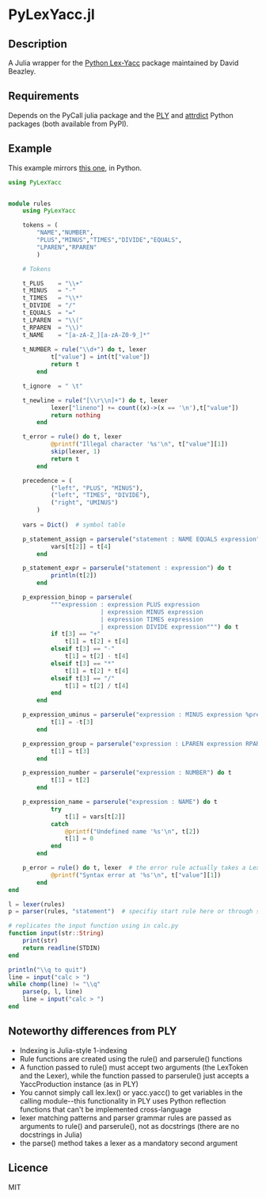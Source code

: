 # PyLexYacc.jl

## Description

A Julia wrapper for the [Python Lex-Yacc](http://www.dabeaz.com/ply/) package maintained by David Beazley.

## Requirements

Depends on the PyCall julia package and the [PLY](https://pypi.python.org/pypi/ply) and [attrdict](https://pypi.python.org/pypi/attrdict) Python packages (both available from PyPI). 

## Example

This example mirrors [this one](http://www.dabeaz.com/ply/example.html), in Python.

```julia
using PyLexYacc


module rules
	using PyLexYacc

	tokens = (
		"NAME","NUMBER",
		"PLUS","MINUS","TIMES","DIVIDE","EQUALS",
		"LPAREN","RPAREN"
		)

	# Tokens

	t_PLUS    = "\\+"
	t_MINUS   = "-"
	t_TIMES   = "\\*"
	t_DIVIDE  = "/"
	t_EQUALS  = "="
	t_LPAREN  = "\\("
	t_RPAREN  = "\\)"
	t_NAME    = "[a-zA-Z_][a-zA-Z0-9_]*"
	
	t_NUMBER = rule("\\d+") do t, lexer
			t["value"] = int(t["value"])
			return t
		end

	t_ignore  = " \t"

	t_newline = rule("[\\r\\n]+") do t, lexer
			lexer["lineno"] += count((x)->(x == '\n'),t["value"])
			return nothing
		end

	t_error = rule() do t, lexer
			@printf("Illegal character '%s'\n", t["value"][1])
			skip(lexer, 1)
			return t
		end

	precedence = (
			("left", "PLUS", "MINUS"),
			("left", "TIMES", "DIVIDE"),
			("right", "UMINUS")
		)
	
	vars = Dict()  # symbol table

	p_statement_assign = parserule("statement : NAME EQUALS expression") do t
			vars[t[2]] = t[4]
		end

	p_statement_expr = parserule("statement : expression") do t
			println(t[2])
		end

	p_expression_binop = parserule(
			"""expression : expression PLUS expression
			              | expression MINUS expression
			              | expression TIMES expression
			              | expression DIVIDE expression""") do t
			if t[3] == "+"
				t[1] = t[2] + t[4]
			elseif t[3] == "-"
				t[1] = t[2] - t[4]
			elseif t[3] == "*"
				t[1] = t[2] * t[4]
			elseif t[3] == "/"
				t[1] = t[2] / t[4]
			end
		end

	p_expression_uminus = parserule("expression : MINUS expression %prec UMINUS") do t
			t[1] = -t[3]
		end

	p_expression_group = parserule("expression : LPAREN expression RPAREN") do t
			t[1] = t[3]
		end

	p_expression_number = parserule("expression : NUMBER") do t
			t[1] = t[2]
		end

	p_expression_name = parserule("expression : NAME") do t
			try
				t[1] = vars[t[2]]
			catch
				@printf("Undefined name '%s'\n", t[2])
				t[1] = 0
			end
		end

	p_error = rule() do t, lexer  # the error rule actually takes a LexToken so make it a rule()
			@printf("Syntax error at '%s'\n", t["value"][1])
		end
end

l = lexer(rules)
p = parser(rules, "statement")  # specifiy start rule here or through start variable in module

# replicates the input function using in calc.py
function input(str::String)
	print(str)
	return readline(STDIN)
end

println("\\q to quit")
line = input("calc > ")
while chomp(line) != "\\q"
	parse(p, l, line)
	line = input("calc > ")
end
```

## Noteworthy differences from PLY

- Indexing is Julia-style 1-indexing
- Rule functions are created using the rule() and parserule() functions
- A function passed to rule() must accept two arguments (the LexToken and the Lexer), while the function passed to parserule() just accepts a YaccProduction instance (as in PLY)
- You cannot simply call lex.lex() or yacc.yacc() to get variables in the calling module--this functionality in PLY uses Python reflection functions that can't be implemented cross-language
- lexer matching patterns and parser grammar rules are passed as arguments to rule() and parserule(), not as docstrings (there are no docstrings in Julia)
- the parse() method takes a lexer as a mandatory second argument

## Licence

MIT

